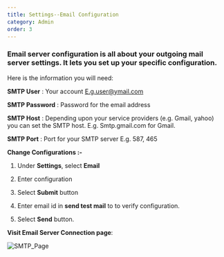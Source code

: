 ```yaml
---
title: Settings--Email Configuration
category: Admin
order: 3
---
```


### Email server configuration is all about your outgoing mail server settings. It lets you set up your specific configuration. 

Here is the information you will need: 

**SMTP User** : Your account E.g.user@ymail.com 

**SMTP Password** : Password for the email address 

**SMTP Host** : Depending upon your service providers (e.g. Gmail, yahoo) you can set the SMTP host. E.g. Smtp.gmail.com for Gmail. 

**SMTP Port** : Port for your SMTP server E.g. 587, 465 

**Change Configurations :-**

1. Under **Settings**, select **Email** 

2. Enter configuration 

3. Select **Submit** button 

4. Enter email id in **send test mail** to to verify configuration. 

5. Select **Send** button. 

**Visit Email Server Connection page**:

![SMTP_Page](..\..\images\Settings_Email.png)
